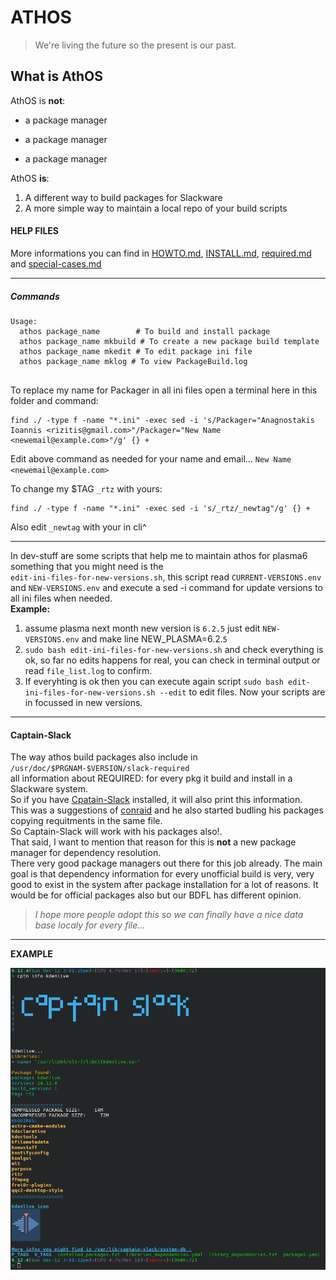 # ATHOS

> We\'re living the future so
> the present is our past.


## What is AthOS

AthOS is **not**:

* a package manager
- a package manager
+ a package manager

AthOS **is**:

1. A different way to build packages for Slackware
2. A more simple way to maintain a local repo of your build scripts


#### HELP FILES

More informations you can find in [HOWTO.md][1], [INSTALL.md][2], [required.md][3] and [special-cases.md][4]

[1]: ./DOCS/HOWTO.md        'HOWTO.md'
[2]: ./DOCS/INSTALL.md  "INSTALL.md"
[3]: ./DOCS/required.md    "required.md"
[4]: ./DOCS/special-cases.md (special-cases.md)



---

##### Commands

```
Usage:
  athos package_name        # To build and install package
  athos package_name mkbuild # To create a new package build template
  athos package_name mkedit # To edit package ini file
  athos package_name mklog # To view PackageBuild.log
  
```

To replace my name for Packager in all ini files open a terminal here in this folder and command:
```
find ./ -type f -name "*.ini" -exec sed -i 's/Packager="Anagnostakis Ioannis <rizitis@gmail.com>"/Packager="New Name <newemail@example.com>"/g' {} +

```
Edit above command as needed for your name and email... `New Name <newemail@example.com>`

To change my $TAG `_rtz` with yours: 
```
find ./ -type f -name "*.ini" -exec sed -i 's/_rtz/_newtag"/g' {} +
```
Also edit `_newtag` with your in cli^

---

In dev-stuff are some scripts that help me to maintain athos for plasma6 something that you might need is the <br>
`edit-ini-files-for-new-versions.sh`, this script read `CURRENT-VERSIONS.env` and `NEW-VERSIONS.env` and execute a sed -i command for update versions to all ini files when needed.<br>
**Example:**<br>
1. assume plasma next month new version is `6.2.5` just edit `NEW-VERSIONS.env` and make line NEW_PLASMA=6.2.`5`
2. `sudo bash edit-ini-files-for-new-versions.sh` and check everything is ok, so far no edits happens for real, you can check in terminal output or read `file_list.log` to confirm.
3. If everyhting is ok then you can execute again script `sudo bash edit-ini-files-for-new-versions.sh --edit` to edit files. Now your scripts are in focussed in new versions.

---

#### Captain-Slack
The way athos build packages also include in `/usr/doc/$PRGNAM-$VERSION/slack-required`<br>
all information about REQUIRED: for every pkg it build and install in a Slackware system.<br>
So if you have [Cpatain-Slack](https://github.com/rizitis/captain-slack) installed, it will also print this information.<br>
This was a suggestions of [conraid](https://github.com/conraid/SlackBuilds/issues/37) and he also started budling his packages<br>
copying requitments in the same file.<br>
So Captain-Slack will work with his packages also!.<br>
That said, I want to mention that reason for this is **not** a new package manager for dependency resolution.<br>
There very good package managers out there for this job already. The main goal is that dependency information for every unofficial build is very, very good to exist in the system after package installation for a lot of reasons. It would be for official packages also but our BDFL has different opinion.<br>
> *I hope more people adopt this so we can finally have a nice data base localy for every file...*

---

**EXAMPLE**<br>

![cptn](./cptn.png)




